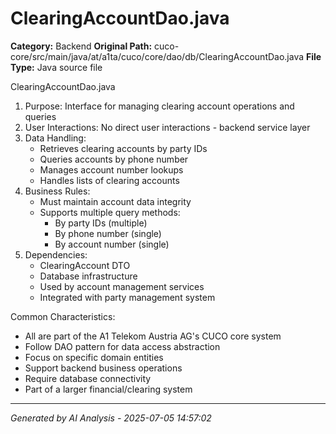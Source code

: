 # ClearingAccountDao.java

**Category:** Backend
**Original Path:** cuco-core/src/main/java/at/a1ta/cuco/core/dao/db/ClearingAccountDao.java
**File Type:** Java source file

ClearingAccountDao.java
1. Purpose: Interface for managing clearing account operations and queries
2. User Interactions: No direct user interactions - backend service layer
3. Data Handling:
   - Retrieves clearing accounts by party IDs
   - Queries accounts by phone number
   - Manages account number lookups
   - Handles lists of clearing accounts
4. Business Rules:
   - Must maintain account data integrity
   - Supports multiple query methods:
     - By party IDs (multiple)
     - By phone number (single)
     - By account number (single)
5. Dependencies:
   - ClearingAccount DTO
   - Database infrastructure
   - Used by account management services
   - Integrated with party management system

Common Characteristics:
- All are part of the A1 Telekom Austria AG's CUCO core system
- Follow DAO pattern for data access abstraction
- Focus on specific domain entities
- Support backend business operations
- Require database connectivity
- Part of a larger financial/clearing system

---
*Generated by AI Analysis - 2025-07-05 14:57:02*

